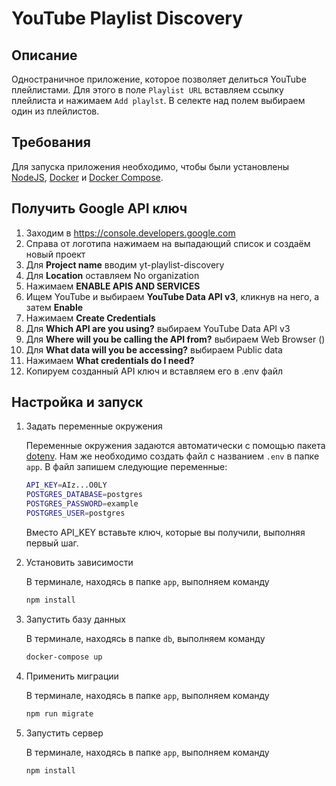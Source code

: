 # YouTube Playlist Discovery

## Описание
Одностраничное приложение, которое позволяет делиться YouTube плейлистами.
Для этого в поле `Playlist URL` вставляем ссылку плейлиста и нажимаем `Add playlst`.
В селекте над полем выбираем один из плейлистов.

## Требования
Для запуска приложения необходимо, чтобы были установлены
[NodeJS](https://nodejs.org/en/), [Docker](https://www.docker.com/) и
[Docker Compose](https://docs.docker.com/compose/).

## Получить Google API ключ
1. Заходим в https://console.developers.google.com
1. Справа от логотипа нажимаем на выпадающий список и создаём новый проект
1. Для **Project name** вводим yt-playlist-discovery
1. Для **Location** оставляем No organization
1. Нажимаем **ENABLE APIS AND SERVICES**
1. Ищем YouTube и выбираем **YouTube Data API v3**, кликнув на него, а затем **Enable**
1. Нажимаем **Create Credentials**
1. Для **Which API are you using?** выбираем YouTube Data API v3
1. Для **Where will you be calling the API from?** выбираем Web Browser ()
1. Для **What data will you be accessing?** выбираем Public data
1. Нажимаем **What credentials do I need?**
1. Копируем созданный API ключ и вставляем его в .env файл

## Настройка и запуск
1. Задать переменные окружения

    Переменные окружения задаются автоматически с помощью пакета
    [dotenv](https://www.npmjs.com/package/dotenv). Нам же необходимо
    создать файл с названием `.env` в папке `app`. В файл запишем
    следующие переменные:
    
    ```bash
    API_KEY=AIz...O0LY
    POSTGRES_DATABASE=postgres
    POSTGRES_PASSWORD=example
    POSTGRES_USER=postgres
    ```
    
    Вместо API_KEY вставьте ключ, которые вы получили, выполняя первый шаг.

1. Установить зависимости

    В терминале, находясь в папке `app`, выполняем команду
    
    ```bash
    npm install
    ```

1. Запустить базу данных

    В терминале, находясь в папке `db`, выполняем команду
    ```bash
    docker-compose up
    ```

1. Применить миграции

    В терминале, находясь в папке `app`, выполняем команду
    ```bash
    npm run migrate
    ```

1. Запустить сервер

    В терминале, находясь в папке `app`, выполняем команду
    ```bash
    npm install
    ```



